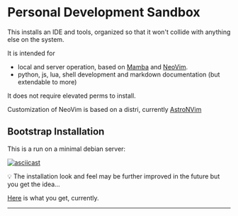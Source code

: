 # Personal Development Sandbox

This installs an IDE and tools, organized so that it won't collide with anything else on the system.

It is intended for

- local and server operation, based on [Mamba][mamba] and [NeoVim][neovim].
- python, js, lua, shell development and markdown documentation (but extendable to more)

It does not require elevated perms to install.

Customization of NeoVim is based on a distri, currently [AstroNVim][astronvim]

## Bootstrap Installation

This is a run on a minimal debian server:

[![asciicast](https://asciinema.org/a/QObqodPheKWM7A7fUzkveDvzr.svg)](https://asciinema.org/a/QObqodPheKWM7A7fUzkveDvzr)

💡 The installation look and feel may be further improved in the future but you get the idea...


[Here](./setup/astro/README.md) is what you get, currently.


---

[astronvim]: https://github.com/AstroNvim/AstroNvim
[mamba]:  https://github.com/mamba-org/mamba
[neovim]: https://neovim.io
[pde]: https://www.youtube.com/watch?v=IK_-C0GXfjo
